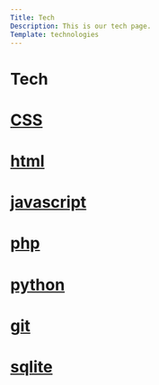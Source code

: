 ```yaml
---
Title: Tech
Description: This is our tech page.
Template: technologies
---
```


<div class="box1">
    <h1>Tech</h1>
</div>

<div class="box33">
    <div class="centered"> <h1> <a href="%base_url%?technology/css">CSS</a> </h1> </div>
</div>

<div class="box66">
    <h1> <a href="%base_url%?technology/html">html</a> </h1>
</div>

<div class="box66">   
    <h1> <a href="%base_url%?technology/javascript">javascript</a> </h1>
</div>

<div class="box33">   
    <h1> <a href="%base_url%?technology/php">php</a> </h1>
</div>

<div class="box100">   
    <h1> <a href="%base_url%?technology/python">python</a> </h1>
</div>

<div class="box33">
    <h1> <a href="%base_url%?technology/git">git</a> </h1>
</div>

<div class="box66">   
    <h1> <a href="%base_url%?technology/sqlite">sqlite</a> </h1>
</div>